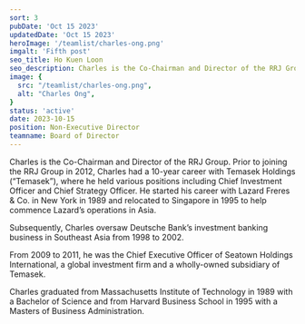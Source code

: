 ```yaml
---
sort: 3
pubDate: 'Oct 15 2023'
updatedDate: 'Oct 15 2023'
heroImage: '/teamlist/charles-ong.png'
imgalt: 'Fifth post'
seo_title: Ho Kuen Loon
seo_description: Charles is the Co-Chairman and Director of the RRJ Group. Prior to joining the RRJ Group in 2012, Charles had a 10-year career with Temasek Holdings (“Temasek”)
image: {
  src: "/teamlist/charles-ong.png",
  alt: "Charles Ong",
}
status: 'active'
date: 2023-10-15
position: Non-Executive Director
teamname: Board of Director
---
```


Charles is the Co-Chairman and Director of the RRJ Group. Prior to joining the RRJ Group in 2012, Charles had a 10-year career with Temasek Holdings (“Temasek”), where he held various positions including Chief Investment Officer and Chief Strategy Officer. He started his career with Lazard Freres & Co. in New York in 1989 and relocated to Singapore in 1995 to help commence Lazard’s operations in Asia.

Subsequently, Charles oversaw Deutsche Bank’s investment banking business in Southeast Asia from 1998 to 2002.

From 2009 to 2011, he was the Chief Executive Officer of Seatown Holdings International, a global investment firm and a wholly-owned subsidiary of Temasek.

Charles graduated from Massachusetts Institute of Technology in 1989 with a Bachelor of Science and from Harvard Business School in 1995 with a Masters of Business Administration.